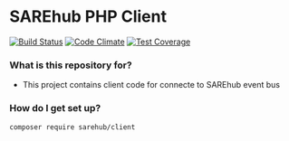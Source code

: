 # SAREhub PHP Client 
[![Build Status](https://travis-ci.org/SAREhub/PHP_Client.svg?branch=master)](https://travis-ci.org/SAREhub/PHP_Client)
[![Code Climate](https://codeclimate.com/github/SAREhub/PHP_Client/badges/gpa.svg)](https://codeclimate.com/github/SAREhub/PHP_Client)
[![Test Coverage](https://codeclimate.com/github/SAREhub/PHP_Client/badges/coverage.svg)](https://codeclimate.com/github/SAREhub/PHP_Client/coverage)

### What is this repository for? ###
* This project contains client code for connecte to SAREhub event bus

### How do I get set up? ###
```
composer require sarehub/client
```
